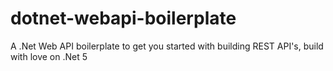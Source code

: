 # dotnet-webapi-boilerplate
A .Net Web API boilerplate to get you started with building REST API's, build with love on .Net 5
